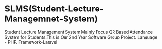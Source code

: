 # SLMS(Student-Lecture-Managemnet-System)
 Student Lecture Management System Mainly Focus QR Based Attendance System for Students.This is Our 2nd Year Software Group Project.
 Language - PHP.
 Framework-Laravel
